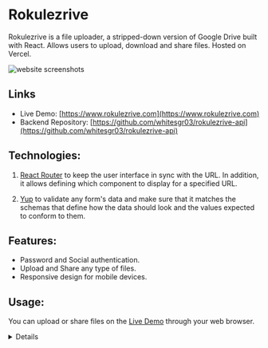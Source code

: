 # Rokulezrive

Rokulezrive is a file uploader, a stripped-down version of Google Drive built with React. Allows users to upload, download and share files. Hosted on Vercel.

![website screenshots](https://i.imgur.com/jjFC9Kq.png)

## Links

- Live Demo: [https://www.rokulezrive.com](https://www.rokulezrive.com)
- Backend Repository: [https://github.com/whitesgr03/rokulezrive-api](https://github.com/whitesgr03/rokulezrive-api)

## Technologies:  

1. [React Router](https://reactrouter.com/) to keep the user interface in sync with the URL. In addition, it allows defining which component to display for a specified URL.

2. [Yup](https://github.com/jquense/yup) to validate any form's data and make sure that it matches the schemas that define how the data should look and the values expected to conform to them.

## Features:

- Password and Social authentication.
- Upload and Share any type of files.
- Responsive design for mobile devices.

## Usage:

You can upload or share files on the [Live Demo](https://www.rokulezrive.com) through your web browser.

<details>

- Login with Google, Facebook or your email and password.

  <img src="https://i.imgur.com/uHDIW74.png" alt="website screenshot">
  <img src="https://i.imgur.com/PyhnYsV.png" alt="website screenshot">

- If you forget your password, you cant get it back.

   <img src="https://i.imgur.com/lDLvWzb.png" alt="website screenshot">

- Upload file and check out file information.

   <img src="https://i.imgur.com/gnEqq9B.png" alt="website screenshot">
   <img src="https://i.imgur.com/nrbenht.png" alt="website screenshot">

- Rename and delete a folder or file.

  <img src="https://i.imgur.com/5FAWdSv.png" alt="website screenshot">
  <img src="https://i.imgur.com/nObOzFq.png" alt="website screenshot">

- Share your files with other users or anyone without an account.

  <img src="https://i.imgur.com/UBzYxnw.png" alt="website screenshot">

</details>